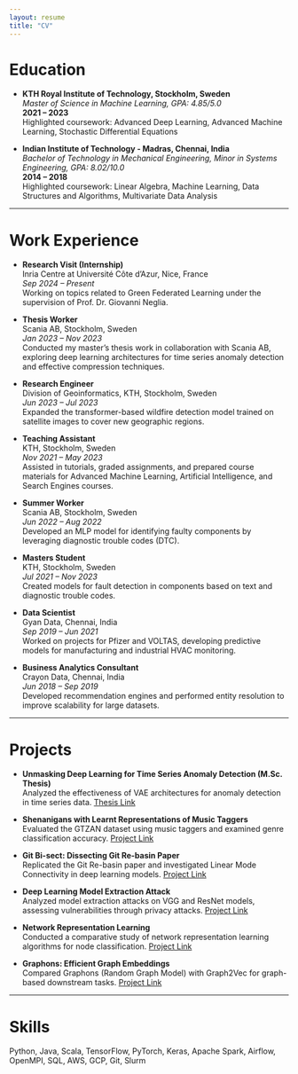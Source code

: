```yaml
---
layout: resume
title: "CV"
---
```


# Education

- **KTH Royal Institute of Technology, Stockholm, Sweden**  
  _Master of Science in Machine Learning, GPA: 4.85/5.0_  
  **2021 – 2023**  
  Highlighted coursework: Advanced Deep Learning, Advanced Machine Learning, Stochastic Differential Equations

- **Indian Institute of Technology - Madras, Chennai, India**  
  _Bachelor of Technology in Mechanical Engineering, Minor in Systems Engineering, GPA: 8.02/10.0_  
  **2014 – 2018**  
  Highlighted coursework: Linear Algebra, Machine Learning, Data Structures and Algorithms, Multivariate Data Analysis

---

# Work Experience

- **Research Visit (Internship)**  
  Inria Centre at Université Côte d’Azur, Nice, France  
  _Sep 2024 – Present_  
  Working on topics related to Green Federated Learning under the supervision of Prof. Dr. Giovanni Neglia.

- **Thesis Worker**  
  Scania AB, Stockholm, Sweden  
  _Jan 2023 – Nov 2023_  
  Conducted my master’s thesis work in collaboration with Scania AB, exploring deep learning architectures for time series anomaly detection and effective compression techniques.

- **Research Engineer**  
  Division of Geoinformatics, KTH, Stockholm, Sweden  
  _Jun 2023 – Jul 2023_  
  Expanded the transformer-based wildfire detection model trained on satellite images to cover new geographic regions.

- **Teaching Assistant**  
  KTH, Stockholm, Sweden  
  _Nov 2021 – May 2023_  
  Assisted in tutorials, graded assignments, and prepared course materials for Advanced Machine Learning, Artificial Intelligence, and Search Engines courses.

- **Summer Worker**  
  Scania AB, Stockholm, Sweden  
  _Jun 2022 – Aug 2022_  
  Developed an MLP model for identifying faulty components by leveraging diagnostic trouble codes (DTC).

- **Masters Student**  
  KTH, Stockholm, Sweden  
  _Jul 2021 – Nov 2023_  
  Created models for fault detection in components based on text and diagnostic trouble codes.

- **Data Scientist**  
  Gyan Data, Chennai, India  
  _Sep 2019 – Jun 2021_  
  Worked on projects for Pfizer and VOLTAS, developing predictive models for manufacturing and industrial HVAC monitoring.

- **Business Analytics Consultant**  
  Crayon Data, Chennai, India  
  _Jun 2018 – Sep 2019_  
  Developed recommendation engines and performed entity resolution to improve scalability for large datasets.

---

# Projects

- **Unmasking Deep Learning for Time Series Anomaly Detection (M.Sc. Thesis)**  
  Analyzed the effectiveness of VAE architectures for anomaly detection in time series data. [Thesis Link](https://kth.diva-portal.org/smash/record.jsf?pid=diva2:1823999)

- **Shenanigans with Learnt Representations of Music Taggers**  
  Evaluated the GTZAN dataset using music taggers and examined genre classification accuracy. [Project Link](https://github.com/Adhithyan8/musical-embeddings)

- **Git Bi-sect: Dissecting Git Re-basin Paper**  
  Replicated the Git Re-basin paper and investigated Linear Mode Connectivity in deep learning models. [Project Link](https://github.com/dannyrichy/git-bisect)

- **Deep Learning Model Extraction Attack**  
  Analyzed model extraction attacks on VGG and ResNet models, assessing vulnerabilities through privacy attacks. [Project Link](https://github.com/dannyrichy/dl-model-extraction)

- **Network Representation Learning**  
  Conducted a comparative study of network representation learning algorithms for node classification. [Project Link](https://github.com/dannyrichy/graph-ml-project)

- **Graphons: Efficient Graph Embeddings**  
  Compared Graphons (Random Graph Model) with Graph2Vec for graph-based downstream tasks. [Project Link](https://github.com/dannyrichy/graphon)

---

# Skills

Python, Java, Scala, TensorFlow, PyTorch, Keras, Apache Spark, Airflow, OpenMPI, SQL, AWS, GCP, Git, Slurm
